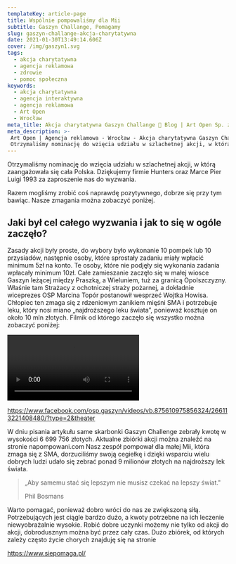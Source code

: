 ```yaml
---
templateKey: article-page
title: Wspólnie pompowaliśmy dla Mii
subtitle: Gaszyn Challange, Pomagamy
slug: gaszyn-challange-akcja-charytatywna
date: 2021-01-30T13:49:14.606Z
cover: /img/gaszyn1.svg
tags:
  - akcja charytatywna
  - agencja reklamowa
  - zdrowie
  - pomoc społeczna
keywords:
  - akcja charytatywna
  - agencja interaktywna
  - agencja reklamowa
  - Art Open
  - Wrocław
meta_title: Akcja charytatywna Gaszyn Challange 🌱 Blog | Art Open Sp. z o.o.
meta_description: >-
 Art Open | Agencja reklamowa - Wrocław - Akcja charytatywna Gaszyn Challange
 Otrzymaliśmy nominację do wzięcia udziału w szlachetnej akcji, w którą zaangażowała się cała Polska. Dziękujemy firmie Hunters oraz Marce Pier Luigi 1993 za zaproszenie nas do wyzwania.
---
```

Otrzymaliśmy nominację do wzięcia udziału w szlachetnej akcji, w którą zaangażowała się cała Polska. Dziękujemy firmie Hunters oraz Marce Pier Luigi 1993 za zaproszenie nas do wyzwania.

Razem mogliśmy zrobić coś naprawdę pozytywnego, dobrze się przy tym bawiąc. Nasze zmagania można zobaczyć poniżej.


## Jaki był cel całego wyzwania i jak to się w ogóle zaczęło?

Zasady akcji były proste, do wybory było wykonanie 10 pompek lub 10 przysiadów, następnie osoby, które sprostały zadaniu miały wpłacić minimum 5zł na konto. Te osoby, które nie podjęły się wykonania zadania wpłacały minimum 10zł. Całe zamieszanie zaczęło się w małej wiosce Gaszyn leżącej między Praszką, a Wieluniem, tuż za granicą Opolszczyzny. Właśnie tam Strażacy z ochotniczej straży pożarnej, a dokładnie wiceprezes OSP Marcina Topór postanowił wesprzeć Wojtka Howisa. Chłopiec ten zmaga się z rdzeniowym zanikiem mięśni SMA i potrzebuje leku, który nosi miano „najdroższego leku świata”, ponieważ kosztuje on około 10 mln złotych. Filmik od którego zaczęło się wszystko można zobaczyć poniżej:

<video src="https://artopen.pl/film/Gaszyn_Challenge.mp4" controls> </video>

https://www.facebook.com/osp.gaszyn/videos/vb.875610975856324/266113221408480/?type=2&theater

W dniu pisania artykułu same skarbonki Gaszyn Challenge zebrały kwotę w wysokości 6 699 756 złotych. Aktualne zbiórki akcji można znaleźć na stronie napompowani.com Nasz zespół pompował dla małej Mii, która zmaga się z SMA, dorzuciliśmy swoją cegiełkę i dzięki wsparciu wielu dobrych ludzi udało się zebrać ponad 9 milionów złotych na najdroższy lek świata.


>„Aby samemu stać się lepszym nie musisz czekać na lepszy świat."
>
>Phil Bosmans

Warto pomagać, ponieważ dobro wróci do nas ze zwiększoną siłą. Potrzebujących jest ciągle bardzo dużo, a kwoty potrzebne na ich leczenie niewyobrażalnie wysokie. Robić dobre uczynki możemy nie tylko od akcji do akcji, dobrodusznym można być przez cały czas. Dużo zbiórek, od których zależy często życie chorych znajduję się na stronie

https://www.siepomaga.pl/
